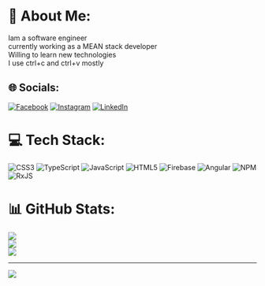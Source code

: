 # 💫 About Me:
Iam a software engineer<br>currently working as a MEAN stack developer<br>Willing to learn new technologies<br>I use ctrl+c and ctrl+v mostly


## 🌐 Socials:
[![Facebook](https://img.shields.io/badge/Facebook-%231877F2.svg?logo=Facebook&logoColor=white)](https://facebook.com/ravitejasunkara) [![Instagram](https://img.shields.io/badge/Instagram-%23E4405F.svg?logo=Instagram&logoColor=white)](https://instagram.com/raviteja.sunkara_) [![LinkedIn](https://img.shields.io/badge/LinkedIn-%230077B5.svg?logo=linkedin&logoColor=white)](https://linkedin.com/in/ravitejasunkara) 

# 💻 Tech Stack:
![CSS3](https://img.shields.io/badge/css3-%231572B6.svg?style=for-the-badge&logo=css3&logoColor=white) ![TypeScript](https://img.shields.io/badge/typescript-%23007ACC.svg?style=for-the-badge&logo=typescript&logoColor=white) ![JavaScript](https://img.shields.io/badge/javascript-%23323330.svg?style=for-the-badge&logo=javascript&logoColor=%23F7DF1E) ![HTML5](https://img.shields.io/badge/html5-%23E34F26.svg?style=for-the-badge&logo=html5&logoColor=white) ![Firebase](https://img.shields.io/badge/firebase-%23039BE5.svg?style=for-the-badge&logo=firebase) ![Angular](https://img.shields.io/badge/angular-%23DD0031.svg?style=for-the-badge&logo=angular&logoColor=white) ![NPM](https://img.shields.io/badge/NPM-%23000000.svg?style=for-the-badge&logo=npm&logoColor=white) ![RxJS](https://img.shields.io/badge/rxjs-%23B7178C.svg?style=for-the-badge&logo=reactivex&logoColor=white)
# 📊 GitHub Stats:
![](https://github-readme-stats.vercel.app/api?username=ravitejaasunkara&theme=dark&hide_border=false&include_all_commits=false&count_private=false)<br/>
![](https://github-readme-streak-stats.herokuapp.com/?user=ravitejaasunkara&theme=dark&hide_border=false)<br/>
![](https://github-readme-stats.vercel.app/api/top-langs/?username=ravitejaasunkara&theme=dark&hide_border=false&include_all_commits=false&count_private=false&layout=compact)

---
[![](https://visitcount.itsvg.in/api?id=ravitejaasunkara&icon=0&color=0)](https://visitcount.itsvg.in)
